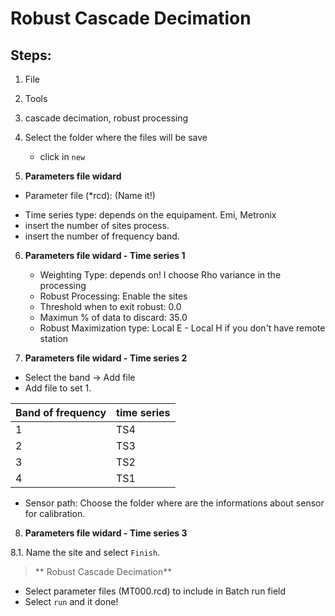 # Robust Cascade Decimation

## Steps:

1. File

2. Tools
  
3. cascade decimation, robust processing 
    
4. Select the folder where the files will be save
   * click in `new`
   
 5. **Parameters file widard**
   + Parameter file (*rcd): (Name it!)
   - Time series type: depends on the equipament. Emi, Metronix
   - insert the number of sites process.
   - insert the number of frequency band.
          
6. **Parameters file widard - Time series 1** 
   
   - Weighting Type: depends on! I choose Rho variance in the processing
   - Robust Processing: Enable the sites 
   - Threshold when to exit robust: 0.0
   - Maximun % of data to discard: 35.0
   - Robust Maximization type: Local E - Local H if you don't have remote station
   
7.  **Parameters file widard - Time series 2**
   - Select the band -> Add file 
   - Add file to set 1.
   

Band of frequency | time series 
---------|----------------------
1      | TS4
2      |  TS3
3      |  TS2
4      |  TS1

  - Sensor path: Choose the folder where are the informations about sensor for calibration.
  
8. **Parameters file widard - Time series 3**
  
8.1. Name the site and select `Finish`.
  > ** Robust Cascade Decimation** 
  - Select parameter files (MT000.rcd) to include in Batch run field
  - Select `run` and it done!
  
  

